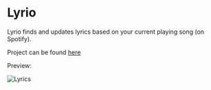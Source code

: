 # Lyrio
Lyrio finds and updates lyrics based on your current playing song (on Spotify).

Project can be found [here](https://lyrio.herokuapp.com/)

Preview: 

![Lyrics](https://madhi-naga.github.io/assets/img/portfolio/lyrio.png)

